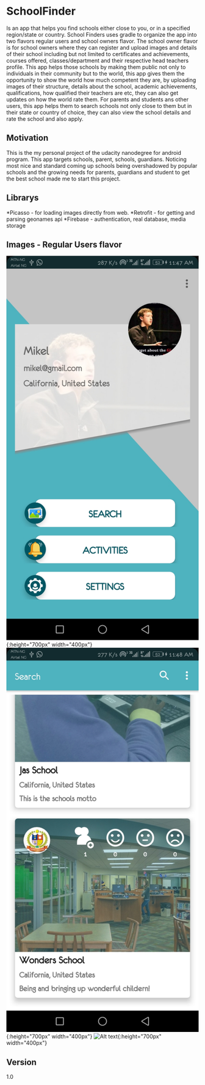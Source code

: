 # SchoolFinder
Is an app that helps you find schools either close to you, or in a specified region/state or country. School Finders uses gradle to organize 
the app into two flavors regular users and school owners flavor. The school owner flavor is for school owners where they can register and upload images
and details of their school including but not limited to certificates and achievements, courses offered, classes/department and their respective head teachers profile.
This app helps those schools 
by making them public not only to individuals in their community but to the world, this app gives them the opportunity to show the world how much 
competent they are, by uploading images of their structure, details about the school, academic achievements, qualifications, how qualified their
teachers are etc, they can also get updates on how the world rate them. For parents and students ans other users, this app helps them to search schools not only close to them but in their state or country of
choice, they can also view the school details and rate the school and also apply.

## Motivation
This is the my personal project of the udacity nanodegree for android program. This app targets schools, parent, schools, guardians. 
Noticing most nice and standard coming up schools being overshadowed by popular schools and the growing needs for parents, guardians and
student to get the best school made me to start this project.

## Librarys
*Picasso - for loading images directly from web.
*Retrofit - for getting and parsing geonames api
*Firebase - authentication, real database, media storage

## Images - Regular Users flavor
![Alt text](/School_Finder_RegularScreenshots/home_page.jpg? "Home Page"){:height="700px" width="400px"}
![Alt text](/School_Finder_RegularScreenshots/search_page.jpg? "Search Page"){:height="700px" width="400px"}
![Alt text](/School_Finder_RegularScreenshots/post_page.jpg? "Post Page"){:height="700px" width="400px"}

## Version 
1.0
